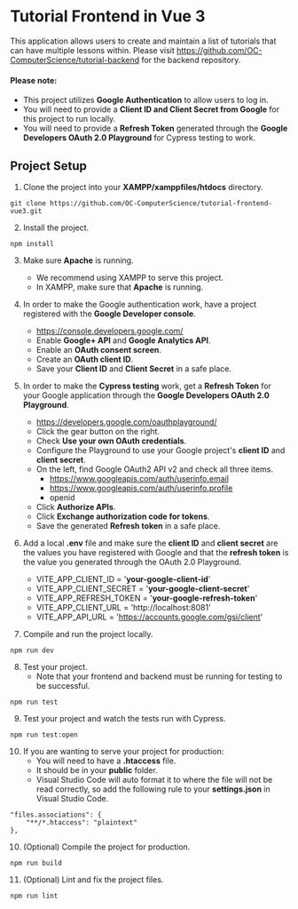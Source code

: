 # Tutorial Frontend in Vue 3

This application allows users to create and maintain a list of tutorials that can have multiple lessons within. Please visit https://github.com/OC-ComputerScience/tutorial-backend for the backend repository.

#### Please note:

- This project utilizes **Google Authentication** to allow users to log in.
- You will need to provide a **Client ID and Client Secret from Google** for this project to run locally.
- You will need to provide a **Refresh Token** generated through the **Google Developers OAuth 2.0 Playground** for Cypress testing to work.

## Project Setup

1. Clone the project into your **XAMPP/xamppfiles/htdocs** directory.

```
git clone https://github.com/OC-ComputerScience/tutorial-frontend-vue3.git
```

2. Install the project.

```
npm install
```

3. Make sure **Apache** is running.

   - We recommend using XAMPP to serve this project.
   - In XAMPP, make sure that **Apache** is running.

4. In order to make the Google authentication work, have a project registered with the **Google Developer console**.

   - https://console.developers.google.com/
   - Enable **Google+ API** and **Google Analytics API**.
   - Enable an **OAuth consent screen**.
   - Create an **OAuth client ID**.
   - Save your **Client ID** and **Client Secret** in a safe place.

5. In order to make the **Cypress testing** work, get a **Refresh Token** for your Google application through the **Google Developers OAuth 2.0 Playground**.

   - https://developers.google.com/oauthplayground/
   - Click the gear button on the right.
   - Check **Use your own OAuth credentials**.
   - Configure the Playground to use your Google project's **client ID** and **client secret**.
   - On the left, find Google OAuth2 API v2 and check all three items.
     - https://www.googleapis.com/auth/userinfo.email
     - https://www.googleapis.com/auth/userinfo.profile
     - openid
   - Click **Authorize APIs**.
   - Click **Exchange authorization code for tokens**.
   - Save the generated **Refresh token** in a safe place.

6. Add a local **.env** file and make sure the **client ID** and **client secret** are the values you have registered with Google and that the **refresh token** is the value you generated through the OAuth 2.0 Playground.

   - VITE_APP_CLIENT_ID = '**your-google-client-id**'
   - VITE_APP_CLIENT_SECRET = '**your-google-client-secret**'
   - VITE_APP_REFRESH_TOKEN = '**your-google-refresh-token**'
   - VITE_APP_CLIENT_URL = 'http://localhost:8081'
   - VITE_APP_API_URL = 'https://accounts.google.com/gsi/client'

7. Compile and run the project locally.

```
npm run dev
```

8. Test your project.
   - Note that your frontend and backend must be running for testing to be successful.

```
npm run test
```

9. Test your project and watch the tests run with Cypress.

```
npm run test:open
```

10. If you are wanting to serve your project for production:
    - You will need to have a **.htaccess** file.
    - It should be in your **public** folder.
    - Visual Studio Code will auto format it to where the file will not be read correctly, so add the following rule to your **settings.json** in Visual Studio Code.

```
"files.associations": {
    "**/*.htaccess": "plaintext"
},
```

10. (Optional) Compile the project for production.

```
npm run build
```

11. (Optional) Lint and fix the project files.

```
npm run lint
```
